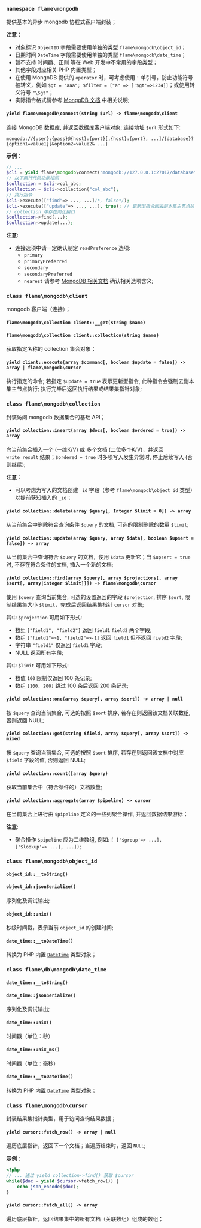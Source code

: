 ### `namespace flame\mongodb`
提供基本的异步 mongodb 协程式客户端封装；


**注意**：
* 对象标识 `ObjectID` 字段需要使用单独的类型 `flame\mongodb\object_id`；
* 日期时间 `DateTime` 字段需要使用单独的类型 `flame\mongodb\date_time`；
* 暂不支持 时间戳、正则 等在 Web 开发中不常用的字段类型；
* 其他字段对应相关 PHP 内置类型；
* 在使用 MongoDB 提供的 `operator` 时，可考虑使用 `'` 单引号，防止功能符号被转义，例如 `$gt = "aaa"; $filter = ["a" => ['$gt'=>1234]]`；或使用转义符号 `"\$gt"`；
* 实际指令格式请参考 [MongoDB 文档](https://docs.mongodb.com/manual/reference/command/) 中相关说明;

#### `yield flame\mongodb\connect(string $url) -> flame\mongodb\client`
连接 MongoDB 数据库, 并返回数据库客户端对象; 连接地址 `$url` 形式如下:

```
mongodb://{user}:{pass}@{host}:{port}[,{host}:{port}, ...]/{database}?{option1=value1}[&option2=value2& ...]
```

**示例**：
``` PHP
// ...
$cli = yield flame\mongodb\connect("mongodb://127.0.0.1:27017/database");
// 以下两行代码功能相同
$collection = $cli->col_abc;
$collection = $cli->collection("col_abc");
// 执行指令
$cli->execute(["find"=> ..., ...]/*, false*/);
$cli->execute(["update"=> ..., ...], true); // 更新型指令回去副本集主节点执行
// collection 中存在简化接口
$collection->find(...);
$collection->update(...);
```

**注意**:
* 连接选项中请一定确认制定 `readPreference` 选项:
	* `primary`
	* `primaryPreferred`
	* `secondary`
	* `secondaryPreferred`
	* `nearest` 
	请参考 [MongoDB 相关文档](https://docs.mongodb.com/manual/core/read-preference/) 确认相关选项含义;

### `class flame\mongodb\client`

mongodb 客户端（连接）；

#### `flame\mongodb\collection client::__get(string $name)`
#### `flame\mongodb\collection client::collection(string $name)`
获取指定名称的 collection 集合对象；

#### `yield client::execute(array $command[, boolean $update = false]) -> array | flame\mongodb\cursor`
执行指定的命令; 若指定 `$update = true` 表示更新型指令, 此种指令会强制去副本集主节点执行; 执行完毕后返回执行结果或结果集指针对象;


### `class flame\mongodb\collection`
封装访问 mongodb 数据集合的基础 API；

#### `yield collection::insert(array $docs[, boolean $ordered = true]) -> array`
向当前集合插入一个 (一维K/V) 或 多个文档 (二位多个K/V)，并返回 `write_result` 结果；`$ordered = true` 时多项写入发生异常时, 停止后续写入 (否则继续);

**注意**：
* 可以考虑为写入的文档创建 `_id` 字段（参考 `flame\mongodb\object_id` 类型）以提前获知插入的 `_id`；

#### `yield collection::delete(array $query[, Integer $limit = 0]) -> array`
从当前集合中删除符合查询条件 `$query` 的文档, 可选的限制删除的数量 `$limit`;

#### `yield collection::update(array $query, array $data[, boolean $upsert = false]) -> array`
从当前集合中查询符合 `$query` 的文档，使用 `$data` 更新它；当 `$upsert = true` 时, 不存在符合条件的文档, 插入一个新的文档;

#### `yield collection::find(array $query[, array $projections[, array $sort[, array|integer $limit]]]) -> flame\mongodb\cursor`
使用 `$query` 查询当前集合, 可选的设置返回的字段 `$projection`, 排序 `$sort`, 限制结果集大小 `$limit`，完成后返回结果集指针 `cursor` 对象;

其中 `$projection` 可用如下形式:
* 数组 `["field1", "field2"]` 返回 `field1` `field2` 两个字段;
* 数组 `["field1"=>1, "field2"=>-1]` 返回 `field1` 但不返回 `field2` 字段;
* 字符串 `"field1"` 仅返回 `field1` 字段;
* NULL 返回所有字段;

其中 `$limit` 可用如下形式:
* 数值 `100` 限制仅返回 100 条记录;
* 数组 `[100, 200]` 跳过 100 条后返回 200 条记录;

#### `yield collection::one(array $query[, array $sort]) -> array | null`
按 `$query` 查询当前集合, 可选的按照 `$sort` 排序, 若存在则返回该文档关联数组, 否则返回 NULL;

#### `yield collection::get(string $field, array $query[, array $sort]) -> mixed`
按 `$query` 查询当前集合, 可选的按照 `$sort` 排序, 若存在则返回该文档中对应 `$field` 字段的值, 否则返回 NULL;

#### `yield collection::count([array $query)`
获取当前集合中（符合条件的）文档数量; 

#### `yield collection::aggregate(array $pipeline) -> cursor`
在当前集合上进行由 `$pipeline` 定义的一些列聚合操作, 并返回数据结果游标；

**注意**:
* 聚合操作 `$pipeline` 应为二维数组, 例如: `[ ['$group'=> ...], ['$lookup'=> ...], ...])`;

### `class flame\mongodb\object_id`

#### `object_id::__toString()`
#### `object_id::jsonSerialize()`
序列化及调试输出;

#### `object_id::unix()`
秒级时间戳，表示当前 `object_id` 的创建时间;

#### `date_time::__toDateTime()`
转换为 PHP 内置 [`DateTime`](http://php.net/manual/en/class.datetime.php) 类型对象；

### `class flame\db\mongodb\date_time`

#### `date_time::__toString()`
#### `date_time::jsonSerialize()`
序列化及调试输出;

#### `date_time::unix()`
时间戳（单位：秒）

#### `date_time::unix_ms()`
时间戳（单位：毫秒）

#### `date_time::__toDateTime()`
转换为 PHP 内置 [`DateTime`](http://php.net/manual/en/class.datetime.php) 类型对象；

### `class flame\mongodb\cursor`
封装结果集指针类型，用于访问查询结果数据；

#### `yield cursor::fetch_row() -> array | null`
遍历底层指针，返回下一个文档；当遍历结束时，返回 `NULL`;

**示例**：
``` PHP
<?php
// ... 通过 yield collection->find() 获取 $cursor
while($doc = yield $cursor->fetch_row()) {
	echo json_encode($doc);
}
```

#### `yield cursor::fetch_all() -> array`
遍历底层指针，返回结果集中的所有文档（关联数组）组成的数组；
